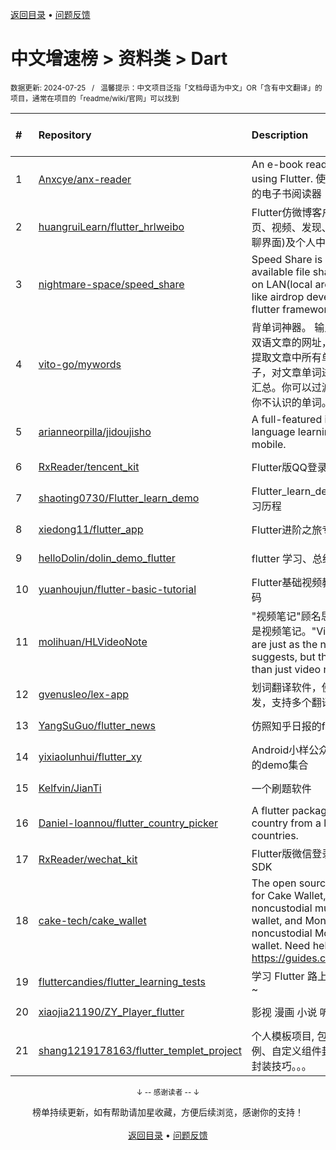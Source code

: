 <a href="https://github.com/GrowingGit/GitHub-Chinese-Top-Charts#github中文排行榜">返回目录</a> • <a href="/content/docs/feedback.md">问题反馈</a>

# 中文增速榜 > 资料类 > Dart
<sub>数据更新: 2024-07-25&nbsp;&nbsp;&nbsp;/&nbsp;&nbsp;&nbsp;温馨提示：中文项目泛指「文档母语为中文」OR「含有中文翻译」的项目，通常在项目的「readme/wiki/官网」可以找到</sub>

|#|Repository|Description|Stars|Average daily growth|Updated|
|:-|:-|:-|:-|:-|:-|
|1|[Anxcye/anx-reader](https://github.com/Anxcye/anx-reader)|An e-book reader written using Flutter. 使用Flutter编写的电子书阅读器|1300|11|2024-07-20|
|2|[huangruiLearn/flutter_hrlweibo](https://github.com/huangruiLearn/flutter_hrlweibo)|Flutter仿微博客户端,  包含首页、视频、发现、消息(仿微博聊界面)及个人中心模块|2779|2|2024-05-22|
|3|[nightmare-space/speed_share](https://github.com/nightmare-space/speed_share)|Speed Share is a highly available file sharing terminal on LAN(local area network) like airdrop developed by flutter framework.|858|1|2024-07-23|
|4|[vito-go/mywords](https://github.com/vito-go/mywords)|背单词神器。 输入一个英语或双语文章的网址，本工具将自动提取文章中所有单词及其所在句子，对文章单词进行去重、统计汇总。你可以过滤筛选只显示出你不认识的单词。|162|1|2024-04-29|
|5|[arianneorpilla/jidoujisho](https://github.com/arianneorpilla/jidoujisho)|A full-featured immersion language learning suite for mobile.|834|1|2024-07-03|
|6|[RxReader/tencent_kit](https://github.com/RxReader/tencent_kit)|Flutter版QQ登录/分享|236|0|2024-02-23|
|7|[shaoting0730/Flutter_learn_demo](https://github.com/shaoting0730/Flutter_learn_demo)|Flutter_learn_demo  Flutter学习历程|214|0|2024-07-24|
|8|[xiedong11/flutter_app](https://github.com/xiedong11/flutter_app)|Flutter进阶之旅专栏|100|0|2024-02-02|
|9|[helloDolin/dolin_demo_flutter](https://github.com/helloDolin/dolin_demo_flutter)|flutter 学习、总结、提高|11|0|2024-07-22|
|10|[yuanhoujun/flutter-basic-tutorial](https://github.com/yuanhoujun/flutter-basic-tutorial)|Flutter基础视频教程课件以及源码|7|0|2024-06-04|
|11|[molihuan/HLVideoNote](https://github.com/molihuan/HLVideoNote)|"视频笔记"顾名思义，但不仅仅是视频笔记。"Video notes" are just as the name suggests, but they are more than just video notes.|20|0|2024-05-24|
|12|[gvenusleo/lex-app](https://github.com/gvenusleo/lex-app)|划词翻译软件，使用 Flutter 开发，支持多个翻译模型|13|0|2024-06-06|
|13|[YangSuGuo/flutter_news](https://github.com/YangSuGuo/flutter_news)|仿照知乎日报的flutter项目|8|0|2024-03-04|
|14|[yixiaolunhui/flutter_xy](https://github.com/yixiaolunhui/flutter_xy)|Android小样公众号对应Flutter的demo集合|36|0|2024-07-09|
|15|[Kelfvin/JianTi](https://github.com/Kelfvin/JianTi)|一个刷题软件|26|0|2024-06-20|
|16|[Daniel-Ioannou/flutter_country_picker](https://github.com/Daniel-Ioannou/flutter_country_picker)|A flutter package to select a country from a list of countries.|114|0|2024-07-02|
|17|[RxReader/wechat_kit](https://github.com/RxReader/wechat_kit)|Flutter版微信登录/分享/支付 SDK|702|0|2024-04-08|
|18|[cake-tech/cake_wallet](https://github.com/cake-tech/cake_wallet)|The open source repository for Cake Wallet, a noncustodial multi-currency wallet, and Monero.com, a noncustodial Monero-only wallet. Need help? Check out https://guides.cakewallet.com|593|0|2024-07-24|
|19|[fluttercandies/flutter_learning_tests](https://github.com/fluttercandies/flutter_learning_tests)|学习 Flutter 路上的点滴及小测~|17|0|2024-06-24|
|20|[xiaojia21190/ZY_Player_flutter](https://github.com/xiaojia21190/ZY_Player_flutter)|影视 漫画 小说 听书 |69|0|2024-03-07|
|21|[shang1219178163/flutter_templet_project](https://github.com/shang1219178163/flutter_templet_project)| 个人模板项目, 包含组件使用示例、自定义组件封装、代码优化封装技巧。。。|60|0|2024-07-24|

<div align="center">
    <p><sub>↓ -- 感谢读者 -- ↓</sub></p>
    榜单持续更新，如有帮助请加星收藏，方便后续浏览，感谢你的支持！
</div>

<br/>

<div align="center"><a href="https://github.com/GrowingGit/GitHub-Chinese-Top-Charts#github中文排行榜">返回目录</a> • <a href="/content/docs/feedback.md">问题反馈</a></div>
